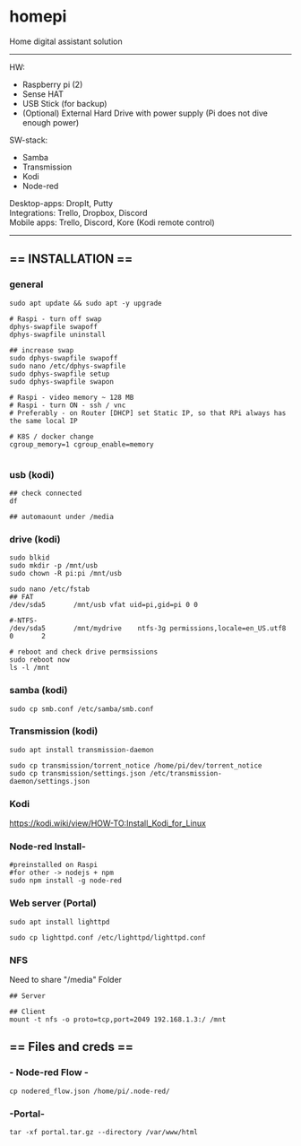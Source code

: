 
# homepi
Home digital assistant solution

------------------
HW: 
- Raspberry pi (2)
- Sense HAT
- USB Stick (for backup)
- (Optional) External Hard Drive with power supply (Pi does not dive enough power)
   
SW-stack: 
- Samba
- Transmission
- Kodi
- Node-red
   
Desktop-apps: DropIt, Putty   
Integrations: Trello, Dropbox, Discord   
Mobile apps: Trello, Discord, Kore (Kodi remote control)   

-----------

## == INSTALLATION ==
### general
```shell
sudo apt update && sudo apt -y upgrade

# Raspi - turn off swap
dphys-swapfile swapoff
dphys-swapfile uninstall

## increase swap
sudo dphys-swapfile swapoff
sudo nano /etc/dphys-swapfile
sudo dphys-swapfile setup
sudo dphys-swapfile swapon

# Raspi - video memory ~ 128 MB
# Raspi - turn ON - ssh / vnc
# Preferably - on Router [DHCP] set Static IP, so that RPi always has the same local IP

# K8S / docker change
cgroup_memory=1 cgroup_enable=memory 


```

### usb (kodi)
```
## check connected
df

## automaount under /media

```

### drive (kodi)
```
sudo blkid
sudo mkdir -p /mnt/usb
sudo chown -R pi:pi /mnt/usb

sudo nano /etc/fstab
## FAT
/dev/sda5       /mnt/usb vfat uid=pi,gid=pi 0 0

#-NTFS-
/dev/sda5       /mnt/mydrive    ntfs-3g permissions,locale=en_US.utf8   0       2

# reboot and check drive permsissions
sudo reboot now
ls -l /mnt
```

### samba (kodi)
```shell
sudo cp smb.conf /etc/samba/smb.conf
```

### Transmission (kodi)
```shell
sudo apt install transmission-daemon

sudo cp transmission/torrent_notice /home/pi/dev/torrent_notice
sudo cp transmission/settings.json /etc/transmission-daemon/settings.json
```

### Kodi
https://kodi.wiki/view/HOW-TO:Install_Kodi_for_Linux

### Node-red Install-
```shell
#preinstalled on Raspi
#for other -> nodejs + npm
sudo npm install -g node-red
```

### Web server (Portal)
```shell
sudo apt install lighttpd

sudo cp lighttpd.conf /etc/lighttpd/lighttpd.conf
```

### NFS
Need to share "/media" Folder

```
## Server

## Client
mount -t nfs -o proto=tcp,port=2049 192.168.1.3:/ /mnt

```

## == Files and creds ==

### - Node-red Flow -
```shell
cp nodered_flow.json /home/pi/.node-red/
```

### -Portal-
```shell
tar -xf portal.tar.gz --directory /var/www/html
```





